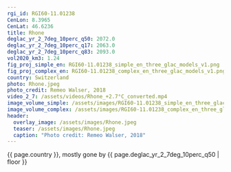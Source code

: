 ```yaml
---
rgi_id: RGI60-11.01238
CenLon: 8.3965
CenLat: 46.6236
title: Rhone
deglac_yr_2_7deg_10perc_q50: 2072.0
deglac_yr_2_7deg_10perc_q17: 2063.0
deglac_yr_2_7deg_10perc_q83: 2093.0
vol2020_km3: 1.24
fig_proj_simple_en: RGI60-11.01238_simple_en_three_glac_models_v1.png
fig_proj_complex_en: RGI60-11.01238_complex_en_three_glac_models_v1.png
country: Switzerland
photo: Rhone.jpeg
photo_credit: Remeo Walser, 2018
video_2_7: /assets/videos/Rhone_+2.7°C_converted.mp4
image_volume_simple: /assets/images/RGI60-11.01238_simple_en_three_glac_models_v1.png
image_volume_complex: /assets/images/RGI60-11.01238_complex_en_three_glac_models_v1.png
header:
  overlay_image: /assets/images/Rhone.jpeg
  teaser: /assets/images/Rhone.jpeg
  caption: "Photo credit: Remeo Walser, 2018"
---
```

{{ page.country }}, mostly gone by {{ page.deglac_yr_2_7deg_10perc_q50 | floor }}
